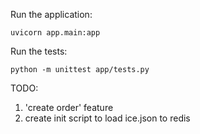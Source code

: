 Run the application:

```
uvicorn app.main:app
```

Run the tests:

```
python -m unittest app/tests.py
```

TODO: 
1. 'create order' feature 
2. create init script to load ice.json to redis